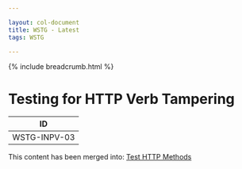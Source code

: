 ```yaml
---

layout: col-document
title: WSTG - Latest
tags: WSTG

---
```


{% include breadcrumb.html %}
# Testing for HTTP Verb Tampering

|ID          |
|------------|
|WSTG-INPV-03|

This content has been merged into: [Test HTTP Methods](../02-Configuration_and_Deployment_Management_Testing/06-Test_HTTP_Methods.md)
